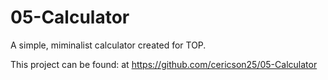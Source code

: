 # 05-Calculator

A simple, miminalist calculator created for TOP.

This project can be found: at https://github.com/cericson25/05-Calculator
